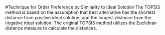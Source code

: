 #Technique for Order Preference by Similarity to Ideal Solution
The TOPSIS method is based on the assumption that best alternative has the shortest distance from positive ideal solution, and the longest distance from the negative ideal solution. 
The original TOPSIS method utilizes the Euclidean distance measure to calculate the distances.
